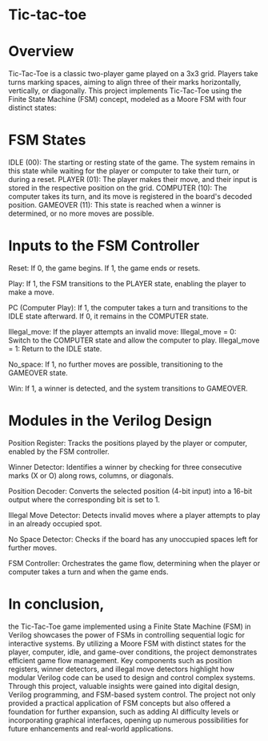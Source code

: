 # Tic-tac-toe

# Overview
Tic-Tac-Toe is a classic two-player game played on a 3x3 grid. Players take turns marking spaces, aiming to align three of their marks horizontally, vertically, or diagonally.
This project implements Tic-Tac-Toe using the Finite State Machine (FSM) concept, modeled as a Moore FSM with four distinct states:
# FSM States
IDLE (00):
The starting or resting state of the game.
The system remains in this state while waiting for the player or computer to take their turn, or during a reset.
PLAYER (01):
The player makes their move, and their input is stored in the respective position on the grid.
COMPUTER (10):
The computer takes its turn, and its move is registered in the board's decoded position.
GAMEOVER (11):
This state is reached when a winner is determined, or no more moves are possible.

# Inputs to the FSM Controller
Reset:
If 0, the game begins.
If 1, the game ends or resets.

Play:
If 1, the FSM transitions to the PLAYER state, enabling the player to make a move.

PC (Computer Play):
If 1, the computer takes a turn and transitions to the IDLE state afterward.
If 0, it remains in the COMPUTER state.

Illegal_move:
If the player attempts an invalid move:
Illegal_move = 0: Switch to the COMPUTER state and allow the computer to play.
Illegal_move = 1: Return to the IDLE state.

No_space:
If 1, no further moves are possible, transitioning to the GAMEOVER state.

Win:
If 1, a winner is detected, and the system transitions to GAMEOVER.

# Modules in the Verilog Design
Position Register:
Tracks the positions played by the player or computer, enabled by the FSM controller.

Winner Detector:
Identifies a winner by checking for three consecutive marks (X or O) along rows, columns, or diagonals.

Position Decoder:
Converts the selected position (4-bit input) into a 16-bit output where the corresponding bit is set to 1.

Illegal Move Detector:
Detects invalid moves where a player attempts to play in an already occupied spot.

No Space Detector:
Checks if the board has any unoccupied spaces left for further moves.

FSM Controller:
Orchestrates the game flow, determining when the player or computer takes a turn and when the game ends.

# In conclusion,
the Tic-Tac-Toe game implemented using a Finite State Machine (FSM) in Verilog showcases the power of FSMs in controlling sequential logic for interactive systems. By utilizing a Moore FSM with distinct states for the player, computer, idle, and game-over conditions, the project demonstrates efficient game flow management. Key components such as position registers, winner detectors, and illegal move detectors highlight how modular Verilog code can be used to design and control complex systems. Through this project, valuable insights were gained into digital design, Verilog programming, and FSM-based system control. The project not only provided a practical application of FSM concepts but also offered a foundation for further expansion, such as adding AI difficulty levels or incorporating graphical interfaces, opening up numerous possibilities for future enhancements and real-world applications.
